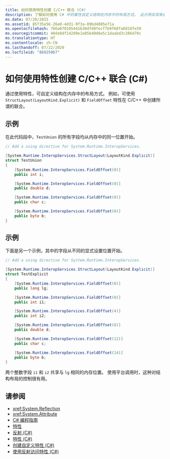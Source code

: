 ```yaml
---
title: 如何使用特性创建 C/C++ 联合 (C#)
description: 了解如何使用 C# 中的属性自定义结构在内存中的布局方式。 此示例实现来自 C/C++ 的 union 的等效项。
ms.date: 07/20/2015
ms.assetid: 85f35e56-26e0-4d31-9f3a-89bd4005e71a
ms.openlocfilehash: 766a070105441630dfd8fecf7b9f68fa6818fe50
ms.sourcegitcommit: 40de8df14289e1e05b40d6e5c1daabd3c286d70c
ms.translationtype: HT
ms.contentlocale: zh-CN
ms.lasthandoff: 07/22/2020
ms.locfileid: "86925067"
---
```

# <a name="how-to-create-a-cc-union-by-using-attributes-c"></a>如何使用特性创建 C/C++ 联合 (C#)

通过使用特性，可自定义结构在内存中的布局方式。 例如，可使用 `StructLayout(LayoutKind.Explicit)` 和 `FieldOffset` 特性在 C/C++ 中创建所谓的联合。

## <a name="example"></a>示例

在此代码段中，`TestUnion` 的所有字段均从内存中的同一位置开始。

```csharp
// Add a using directive for System.Runtime.InteropServices.

[System.Runtime.InteropServices.StructLayout(LayoutKind.Explicit)]
struct TestUnion
{
    [System.Runtime.InteropServices.FieldOffset(0)]
    public int i;

    [System.Runtime.InteropServices.FieldOffset(0)]
    public double d;

    [System.Runtime.InteropServices.FieldOffset(0)]
    public char c;

    [System.Runtime.InteropServices.FieldOffset(0)]
    public byte b;
}
```

## <a name="example"></a>示例

下面是另一个示例，其中的字段从不同的显式设置位置开始。

```csharp
// Add a using directive for System.Runtime.InteropServices.

[System.Runtime.InteropServices.StructLayout(LayoutKind.Explicit)]
struct TestExplicit
{
    [System.Runtime.InteropServices.FieldOffset(0)]
    public long lg;

    [System.Runtime.InteropServices.FieldOffset(0)]
    public int i1;

    [System.Runtime.InteropServices.FieldOffset(4)]
    public int i2;

    [System.Runtime.InteropServices.FieldOffset(8)]
    public double d;

    [System.Runtime.InteropServices.FieldOffset(12)]
    public char c;

    [System.Runtime.InteropServices.FieldOffset(14)]
    public byte b;
}
```

两个整数字段 `i1` 和 `i2` 共享与 `lg` 相同的内存位置。 使用平台调用时，这种对结构布局的控制很有用。

## <a name="see-also"></a>请参阅

- <xref:System.Reflection>
- <xref:System.Attribute>
- [C# 编程指南](../../index.md)
- [特性](../../../../standard/attributes/index.md)
- [反射 (C#)](../reflection.md)
- [特性 (C#)](index.md)
- [创建自定义特性 (C#)](creating-custom-attributes.md)
- [使用反射访问特性 (C#)](accessing-attributes-by-using-reflection.md)
